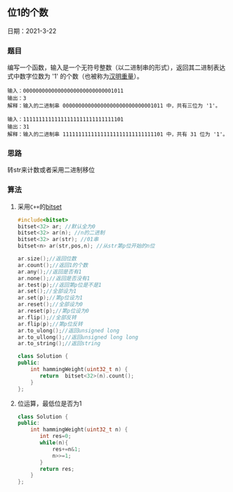 ## 位1的个数

日期：2021-3-22

### 题目

编写一个函数，输入是一个无符号整数（以二进制串的形式），返回其二进制表达式中数字位数为 '1' 的个数（也被称为[汉明重量](https://baike.baidu.com/item/汉明重量)）。

```
输入：00000000000000000000000000001011
输出：3
解释：输入的二进制串 00000000000000000000000000001011 中，共有三位为 '1'。

输入：11111111111111111111111111111101
输出：31
解释：输入的二进制串 11111111111111111111111111111101 中，共有 31 位为 '1'。
```

### 思路

转str来计数或者采用二进制移位

### 算法

1. 采用`C++`的[bitset](https://blog.csdn.net/qq_39599067/article/details/81127946)

   ```c++
   #include<bitset>
   bitset<32> ar; //默认全为0
   bitset<32> ar(n); //n的二进制
   bitset<32> ar(str); //01串
   bitset<n> ar(str,pos,n); //从str第p位开始的n位
   
   ar.size();//返回位数
   ar.count();//返回1的个数
   ar.any();//返回是否有1
   ar.none();//返回是否没有1
   ar.test(p);//返回第p位是不是1
   ar.set();//全部设为1
   ar.set(p);//第p位设为1
   ar.reset();//全部设为0
   ar.reset(p);//第p位设为0
   ar.flip();//全部反转
   ar.flip(p);//第p位反转
   ar.to_ulong();//返回unsigned long
   ar.to_ullong();//返回unsigned long long
   ar.to_string();//返回string
   ```

   ```C++
   class Solution {
   public:
       int hammingWeight(uint32_t n) {
          return  bitset<32>(n).count();
       }
   };
   ```

2. 位运算，最低位是否为1

   ```C++
   class Solution {
   public:
       int hammingWeight(uint32_t n) {
          int res=0;
          while(n){
              res+=n&1;
              n>>=1;
          }
          return res;
       }
   };
   ```

   


